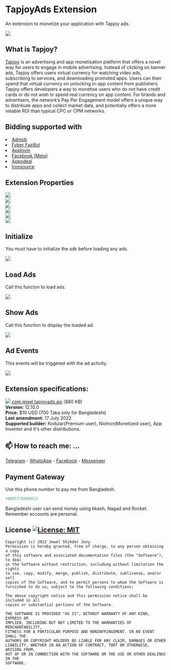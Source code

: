 # TapjoyAds Extension
An extension to monetize your application with Tapjoy ads.

<img src="https://github.com/jewelshkjony/TapjoyAds/raw/main/images/tapjoy-logo.png"/>

## What is Tapjoy?
<a href="https://www.tapjoy.com/">Tapjoy</a> is an advertising and app monetisation platform that offers a novel way for users to engage in mobile advertising. Instead of clicking on banner ads, Tapjoy offers users virtual currency for watching video ads, subscribing to services, and downloading promoted apps. Users can then spend that virtual currency on unlocking in-app content from publishers.
Tapjoy offers developers a way to monetise users who do not have credit cards or do not wish to spend real currency on app content. For brands and advertisers, the network’s Pay Per Engagement model offers a unique way to distribute apps and collect market data, and potentially offers a more reliable ROI than typical CPC or CPM networks.

## Bidding supported with
<li> <a href="https://admob.google.com/home/">Admob</a>
<li> <a href="https://www.fyber.com/fyber-fairbid/">Fyber FairBid</a>
<li> <a href="https://www.applovin.com/">Applovin</a>
<li> <a href="https://www.facebook.com/audiencenetwork/">Facebook (Meta)</a>
<li> <a href="https://appodeal.com/">Appodeal</a>
<li> <a href="https://www.is.com/">Ironsource</a>

## Extension Properties

<img src="https://github.com/jewelshkjony/TapjoyAds/raw/main/images/aix.png"/>
<br>
<img src="https://github.com/jewelshkjony/TapjoyAds/raw/main/images/property-1.png"/>
<br>
<img src="https://github.com/jewelshkjony/TapjoyAds/raw/main/images/property-2.png"/>
<br>
<img src="https://github.com/jewelshkjony/TapjoyAds/raw/main/images/return-functions.png"/>
<br>
<img src="https://github.com/jewelshkjony/TapjoyAds/raw/main/images/sdk-setup-functions.png"/>
<br>
<img src="https://github.com/jewelshkjony/TapjoyAds/raw/main/images/sdk-setup-events.png"/>

## Initialize
You must have to initialize the sdk before loading any ads.

<img src="https://github.com/jewelshkjony/TapjoyAds/raw/main/images/initialize.png"/>

## Load Ads
Call this functon to load ads.

<img src="https://github.com/jewelshkjony/TapjoyAds/raw/main/images/load-ads.png"/>

## Show Ads
Call this function to display the loaded ad.

<img src="https://github.com/jewelshkjony/TapjoyAds/raw/main/images/show-ads.png"/>

## Ad Events
This events will be triggered with the ad activity.

<img src="https://github.com/jewelshkjony/TapjoyAds/raw/main/images/ad-events.png"/>

## Extension specifications:
<img src="https://github.com/jewelshkjony/TapjoyAds/raw/main/images/download.png"/> <a href="https://t.me/jewelshkjony">com.jewel.tapjoyads.aix</a> (880 KB) \
<b>Version:</b> 12.10.0\
<b>Price:</b> $10 USD (700 Taka only for Bangladeshi)\
<b>Last amendment:</b> 17 July 2022\
<b>Supported builder:</b> Kodular(Premium user), Niotron(Monetized user),  App Inventor and it's other distributions.

## 📫 How to reach me: ...

<a href="https://t.me/jewelshkjony">Telegram</a> - <a href="https://wa.me/8801775668913">WhatsApp</a> - <a href="https://fb.com/jewelshkjony">Facebook</a> - <a href="https://m.me/jewelshkjony">Messenger</a>

## Payment Gateway
Use this phone number to pay me from Bangladesh.

````java
+8801775668913
````
Bangladeshi user can send money using bkash, Nagad and Rocket. Remember accounts are personal.

## License [![License: MIT](https://img.shields.io/badge/License-MIT-yellow.svg)](https://opensource.org/licenses/MIT)
    Copyright (c) 2022 Jewel Shikder Jony
    Permission is hereby granted, free of charge, to any person obtaining a copy
    of this software and associated documentation files (the "Software"), to deal
    in the Software without restriction, including without limitation the rights
    to use, copy, modify, merge, publish, distribute, sublicense, and/or sell
    copies of the Software, and to permit persons to whom the Software is
    furnished to do so, subject to the following conditions:
    
    The above copyright notice and this permission notice shall be included in all
    copies or substantial portions of the Software.
    
    THE SOFTWARE IS PROVIDED "AS IS", WITHOUT WARRANTY OF ANY KIND, EXPRESS OR
    IMPLIED, INCLUDING BUT NOT LIMITED TO THE WARRANTIES OF MERCHANTABILITY,
    FITNESS FOR A PARTICULAR PURPOSE AND NONINFRINGEMENT. IN NO EVENT SHALL THE
    AUTHORS OR COPYRIGHT HOLDERS BE LIABLE FOR ANY CLAIM, DAMAGES OR OTHER
    LIABILITY, WHETHER IN AN ACTION OF CONTRACT, TORT OR OTHERWISE, ARISING FROM,
    OUT OF OR IN CONNECTION WITH THE SOFTWARE OR THE USE OR OTHER DEALINGS IN THE
    SOFTWARE.
